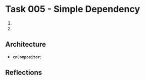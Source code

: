 <header><title>Task 005 - Simple Dependency</title></header>

# Task 005 - Simple Dependency 

1.
2.

## Architecture

- **`cnCompositor`**: 

## Reflections
